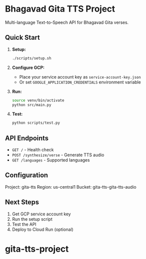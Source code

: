 # Bhagavad Gita TTS Project

Multi-language Text-to-Speech API for Bhagavad Gita verses.

## Quick Start

1. **Setup:**
   ```bash
   ./scripts/setup.sh
   ```

2. **Configure GCP:**
   - Place your service account key as `service-account-key.json`
   - Or set `GOOGLE_APPLICATION_CREDENTIALS` environment variable

3. **Run:**
   ```bash
   source venv/bin/activate
   python src/main.py
   ```

4. **Test:**
   ```bash
   python scripts/test.py
   ```

## API Endpoints

- `GET /` - Health check
- `POST /synthesize/verse` - Generate TTS audio
- `GET /languages` - Supported languages

## Configuration

Project: gita-tts
Region: us-central1
Bucket: gita-tts-gita-tts-audio

## Next Steps

1. Get GCP service account key
2. Run the setup script
3. Test the API
4. Deploy to Cloud Run (optional)

# gita-tts-project
